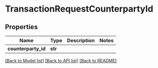 # TransactionRequestCounterpartyId

## Properties
Name | Type | Description | Notes
------------ | ------------- | ------------- | -------------
**counterparty_id** | **str** |  | 

[[Back to Model list]](../README.md#documentation-for-models) [[Back to API list]](../README.md#documentation-for-api-endpoints) [[Back to README]](../README.md)


